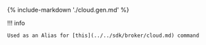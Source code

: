 {% include-markdown './cloud.gen.md' %}

!!! info

    Used as an Alias for [this](../../sdk/broker/cloud.md) command